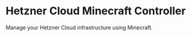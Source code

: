 Hetzner Cloud Minecraft Controller
==================================

Manage your Hetzner Cloud infrastructure using Minecraft. 
